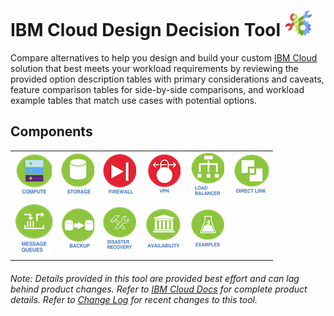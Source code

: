 # IBM Cloud Design Decision Tool ![Tool Icon](/images/tool_icon.png)

Compare alternatives to help you design and build your custom [IBM Cloud](https://www.ibm.com/cloud/) solution that best meets your workload requirements by reviewing the provided option description tables with primary considerations and caveats, feature comparison tables for side-by-side comparisons, and workload example tables that match use cases with potential options.

## Components

| | | | | | | 
| :---: | :---: | :---: | :---: | :---: | :---: |   
| [![Compute](/images/compute_icon.png)](/components/compute.md)  | [![Storage](/images/storage_icon.png)](/components/storage.md) | [![Firewall](/images/firewall_icon.png)](/components/firewall.md) | [![VPN](/images/vpn_icon.png)](/components/vpn.md) | [![Load Balancer](/images/load_balancer_icon.png)](/components/load_balancer.md) | [![Direct Link](/images/direct_link_icon.png)](/components/direct_link.md) | 
[![Message Queues](/images/message_queues_icon.png)](/components/message_queues.md) | [![Backup](/images/backup_icon.png)](/components/backup.md) | [![Disaster Recovery](/images/disaster_recovery_icon.png)](/components/disaster_recovery.md) | [![Availability](/images/availability_icon.png)](/components/availability.md) | [![Examples](/images/examples_icon.png)](/components/examples.md) | |
<!--
| [![BYOIP](/images/byoip_icon.png)](byoip.md) |
| [![CDN](/images/cdn_icon.png)](cdn.md) | 
-->

###### Note: Details provided in this tool are provided best effort and can lag behind product changes.  Refer to [IBM Cloud Docs](https://console.bluemix.net/docs/) for complete product details.  Refer to [Change Log](/components/change_log.md) for recent changes to this tool.

